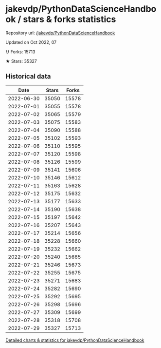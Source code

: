 # jakevdp/PythonDataScienceHandbook / stars & forks statistics

Repository url: [/jakevdp/PythonDataScienceHandbook](https://github.com/jakevdp/PythonDataScienceHandbook)

Updated on Oct 2022, 07

☋ Forks: 15713

★ Stars: 35327

## Historical data
| Date | Stars | Forks |
|------|-------|-------|
| 2022-06-30 | 35050 | 15578 | 
| 2022-07-01 | 35055 | 15578 | 
| 2022-07-02 | 35065 | 15579 | 
| 2022-07-03 | 35075 | 15583 | 
| 2022-07-04 | 35090 | 15588 | 
| 2022-07-05 | 35102 | 15593 | 
| 2022-07-06 | 35110 | 15595 | 
| 2022-07-07 | 35120 | 15598 | 
| 2022-07-08 | 35126 | 15599 | 
| 2022-07-09 | 35141 | 15606 | 
| 2022-07-10 | 35146 | 15612 | 
| 2022-07-11 | 35163 | 15628 | 
| 2022-07-12 | 35175 | 15632 | 
| 2022-07-13 | 35177 | 15633 | 
| 2022-07-14 | 35190 | 15638 | 
| 2022-07-15 | 35197 | 15642 | 
| 2022-07-16 | 35207 | 15643 | 
| 2022-07-17 | 35214 | 15656 | 
| 2022-07-18 | 35228 | 15660 | 
| 2022-07-19 | 35232 | 15662 | 
| 2022-07-20 | 35240 | 15665 | 
| 2022-07-21 | 35246 | 15673 | 
| 2022-07-22 | 35255 | 15675 | 
| 2022-07-23 | 35271 | 15683 | 
| 2022-07-24 | 35282 | 15690 | 
| 2022-07-25 | 35292 | 15695 | 
| 2022-07-26 | 35298 | 15696 | 
| 2022-07-27 | 35309 | 15699 | 
| 2022-07-28 | 35318 | 15708 | 
| 2022-07-29 | 35327 | 15713 | 


[Detailed charts & statistics for jakevdp/PythonDataScienceHandbook](https://reviewgithub.com/rep/jakevdp/PythonDataScienceHandbook)
